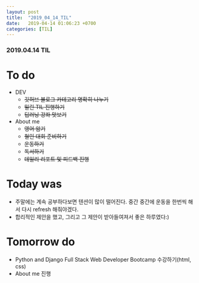 ```yaml
---
layout: post
title:  "2019_04_14_TIL"
date:   2019-04-14 01:06:23 +0700
categories: [TIL]
---
```


### 2019.04.14 TIL
 
# To do

* DEV
	* ~~깃허브 블로그 카테고리 명확히 나누기~~
	* ~~밀린 TIL 진행하기~~
	* ~~딥러닝 강좌 맛보기~~
* About me
	* ~~영어 암기~~
	* ~~철인 대회 준비하기~~
	* ~~운동하기~~
	* ~~독서하기~~
	* ~~데일리 리포트 및 피드백 진행~~

# Today was

* 주말에는 계속 공부하다보면 텐션이 많이 떨어진다. 중간 중간에 운동을 한번씩 해서 다시 refresh 해줘야겠다.
* 합리적인 제안을 했고, 그리고 그 제안이 받아들여져서 좋은 하루였다:)

# Tomorrow do

* Python and Django Full Stack Web Developer Bootcamp 수강하기(html, css)
* About me 진행